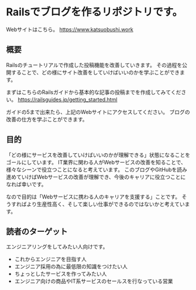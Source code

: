 # Railsでブログを作るリポジトリです。

Webサイトはこちら。
https://www.katsuobushi.work

## 概要
Railsのチュートリアルで作成した投稿機能を改善していきます。
その過程を公開することで、どの様にサイト改善をしていけばいいのかを学ぶことができます。

まずはこちらのRailsガイドから基本的な記事の投稿までを作成してみてください。
https://railsguides.jp/getting_started.html

ガイドの5まで出来たら、上記のWebサイトにアクセスしてください。
ブログの改善の仕方を学ぶことができます。

## 目的
「どの様にサービスを改善していけばいいのかが理解できる」状態になることをゴールにしています。
IT業界に関わる人がWebサービスの改善を知ることで、様々なシーンで役立つことになると考えています。
このブログやGitHubを読み進めていけばWebサービスの改善が理解でき、今後のキャリアに役立つことになれば幸いです。

なので目的は「Webサービスに携わる人のキャリアを支援する」ことです。
そうすればより生産性高く、そして楽しい仕事ができるのではないかと考えています。

## 読者のターゲット

エンジニアリングをしてみたい人向けです。
* これからエンジニアを目指す人
* エンジニア採用の為に最低限の知識をつけたい人
* ちょっとしたサービスを作ってみたい人
* エンジニア向けの商品やIT系サービスのセールスを行なっている営業
